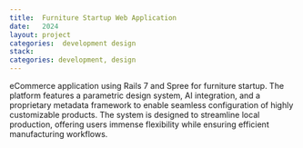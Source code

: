 ```yaml
---
title:  Furniture Startup Web Application
date:   2024
layout: project
categories:  development design
stack: 
categories: development, design
---
```


eCommerce application using Rails 7 and Spree for furniture startup. The platform features a parametric design system, AI integration, and a proprietary metadata framework to enable seamless configuration of highly customizable products. The system is designed to streamline local production, offering users immense flexibility while ensuring efficient manufacturing workflows. 